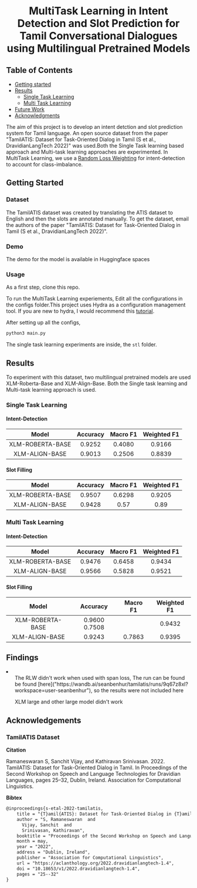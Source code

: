 <h1 align="center">
  <br />
  MultiTask Learning in Intent Detection and Slot Prediction for Tamil Conversational Dialogues using Multilingual Pretrained Models
</h1>


## Table of Contents

* [Getting started](#getting-started)
* [Results](#results)
	* [Single Task Learning](#single-task-learning)
	* [Multi Task Learning](#multi-task-learning)
* [Future Work](#future-work)
* [Acknowledgments](#acknowledgements)


The aim of this project is to develop an intent detction and slot prediction system for Tamil language. An open source dataset from the paper "TamilATIS: Dataset for Task-Oriented Dialog in Tamil (S et al., DravidianLangTech 2022)" was used.Both the Single Task learning based approach and Multi-task learning approaches are experimented. In MultiTask Learning, we use a [Random Loss Weighting]("https://arxiv.org/abs/2111.10603") for intent-detection to account for class-imbalance.

## Getting Started

### Dataset

The TamilATIS dataset was created by translating the ATIS dataset to English and then the slots are annotated manually.
To get the dataset, email the authors of the paper "TamilATIS: Dataset for Task-Oriented Dialog in Tamil (S et al., DravidianLangTech 2022)".


### Demo

The demo for the model is available in Huggingface spaces

### Usage

As a first step, clone this repo. 

To run the MultiTask Learning experiements, Edit all the configurations in the configs folder.This project uses Hydra as a configuration management tool. If you are new to hydra, I would recommend this [tutorial]("https://www.ravirajag.dev/blog/mlops-hydra-config").

After setting up all the configs, 


```bash
python3 main.py
```

The single task learning experiments are inside, the ```stl``` folder.
## Results

To experiment with this dataset, two multilingual pretrained models are used XLM-Roberta-Base and XLM-Align-Base. Both the Single task learning and Multi-task learning approach is used.

### Single Task Learning

#### Intent-Detection

|     **Model**    | **Accuracy** | **Macro F1** | **Weighted F1** | 
|:----------------:|:------------:|:------------:|:-----------:|
| XLM-ROBERTA-BASE             |    0.9252   |    0.4080   |    0.9166 | 
| XLM-ALIGN-BASE          |  0.9013    | 0.2506    |  0.8839   |  


#### Slot Filling

|     **Model**    | **Accuracy** | **Macro F1** | **Weighted F1** | 
|:----------------:|:------------:|:------------:|:-----------:|
| XLM-ROBERTA-BASE             |    0.9507  |    0.6298    |    0.9205  | 
| XLM-ALIGN-BASE          |    0.9428   | 0.57       | 0.89      |  



### Multi Task Learning

#### Intent-Detection

|     **Model**    | **Accuracy** | **Macro F1** | **Weighted F1** | 
|:----------------:|:------------:|:------------:|:-----------:|
| XLM-ROBERTA-BASE    |    0.9476  |    0.6458    |    0.9434   |          
| XLM-ALIGN-BASE          |    0.9566    |    0.5828   |    0.9521  |  


#### Slot Filling

|     **Model**    | **Accuracy** | **Macro F1** | **Weighted F1** | 
|:----------------:|:------------:|:------------:|:-----------:|
| XLM-ROBERTA-BASE  |       0.9600     0.7508      |       |   0.9432    | 
| XLM-ALIGN-BASE          |    0.9243    |    0.7863   |    0.9395   |  


## Findings

<li>
<ul>The RLW didn't work when used with span loss, The run can be found be found [here]("https://wandb.ai/seanbenhur/tamilatis/runs/9q67z8xl?workspace=user-seanbenhur"), so the results were not included here</ul>
<ul>XLM large and other large model didn't work</ul>
</li>



## Acknowledgements

### TamilATIS Dataset


**Citation**

Ramaneswaran S, Sanchit Vijay, and Kathiravan Srinivasan. 2022. TamilATIS: Dataset for Task-Oriented Dialog in Tamil. In Proceedings of the Second Workshop on Speech and Language Technologies for Dravidian Languages, pages 25–32, Dublin, Ireland. Association for Computational Linguistics.


**Bibtex**

```tex
@inproceedings{s-etal-2022-tamilatis,
    title = "{T}amil{ATIS}: Dataset for Task-Oriented Dialog in {T}amil",
    author = "S, Ramaneswaran  and
      Vijay, Sanchit  and
      Srinivasan, Kathiravan",
    booktitle = "Proceedings of the Second Workshop on Speech and Language Technologies for Dravidian Languages",
    month = may,
    year = "2022",
    address = "Dublin, Ireland",
    publisher = "Association for Computational Linguistics",
    url = "https://aclanthology.org/2022.dravidianlangtech-1.4",
    doi = "10.18653/v1/2022.dravidianlangtech-1.4",
    pages = "25--32"
}
```